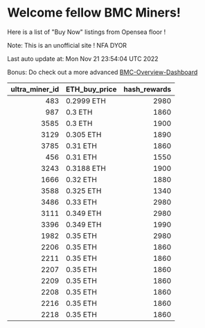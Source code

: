 # Welcome fellow BMC Miners!
Here is a list of "Buy Now" listings from Opensea floor !

Note: This is an unofficial site ! NFA DYOR

Last auto update at: Mon Nov 21 23:54:04 UTC 2022

Bonus: Do check out a more advanced [BMC-Overview-Dashboard](https://dune.com/defifunk/BMC-Overview-Dashboard)


|   ultra_miner_id | ETH_buy_price   |   hash_rewards |
|-----------------:|:----------------|---------------:|
|              483 | 0.2999 ETH      |           2980 |
|              987 | 0.3 ETH         |           1860 |
|             3585 | 0.3 ETH         |           1900 |
|             3129 | 0.305 ETH       |           1890 |
|             3785 | 0.31 ETH        |           1860 |
|              456 | 0.31 ETH        |           1550 |
|             3243 | 0.3188 ETH      |           1900 |
|             1666 | 0.32 ETH        |           1880 |
|             3588 | 0.325 ETH       |           1340 |
|             3486 | 0.33 ETH        |           2980 |
|             3111 | 0.349 ETH       |           2980 |
|             3396 | 0.349 ETH       |           1990 |
|             1982 | 0.35 ETH        |           2980 |
|             2206 | 0.35 ETH        |           1860 |
|             2211 | 0.35 ETH        |           1860 |
|             2207 | 0.35 ETH        |           1860 |
|             2209 | 0.35 ETH        |           1860 |
|             2208 | 0.35 ETH        |           1860 |
|             2216 | 0.35 ETH        |           1860 |
|             2218 | 0.35 ETH        |           1860 |